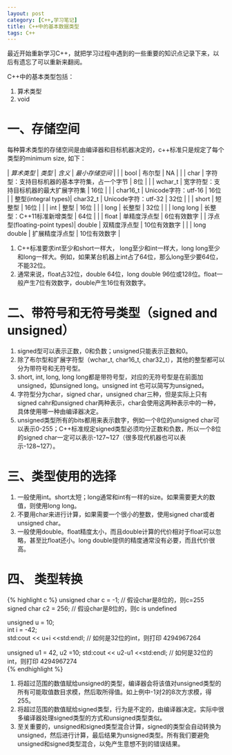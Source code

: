 ```yaml
---
layout: post
category: [C++,学习笔记]
title: C++中的基本数据类型
tags: C++
---
```


最近开始重新学习C++，就把学习过程中遇到的一些重要的知识点记录下来，以后有遗忘了可以重新来翻阅。

C++中的基本类型包括：
1. 算术类型
2. void

# 一、存储空间
每种算术类型的存储空间是由编译器和目标机器决定的，c++标准只是规定了每个类型的minimum size, 如下：

| *算术类型* | *类型* | *含义* | *最小存储空间* |
| | bool | 布尔型 | NA |
| | char | 字符型：支持目标机器的基本字符集，占一个字节 | 8位 |
| | wchar_t | 宽字符型：支持目标机器的最大扩展字符集 | 16位 |
| | char16_t | Unicode字符：utf-16 | 16位 |
| 整型(integral types)| char32_t | Unicode字符：utf-32 | 32位 |
| | short | 短整型 | 16位 |
| | int | 整型 | 16位 |
| | long | 长整型 | 32位 |
| | long long | 长整型：C++11标准新增类型 | 64位 |
| | float | 单精度浮点型 | 6位有效数字 |
| 浮点型(floating-point types)| double | 双精度浮点型 | 10位有效数字 |
| | long double | 扩展精度浮点型 | 10位有效数字 |


1. C++标准要求int至少和short一样大， long至少和int一样大，long long至少和long一样大。例如，如果某台机器上int占了64位，那么long至少要64位，不能32位。
2. 通常来说，float占32位，double 64位，long double 96位或128位。float一般产生7位有效数字，double产生16位有效数字。

# 二、带符号和无符号类型（signed and unsigned）
1. signed型可以表示正数，0和负数；unsigned只能表示正数和0。
2. 除了布尔型和扩展字符型（wchar_t, char16_t, char32_t），其他的整型都可以分为带符号和无符号型。
3. short, int, long, long long都是带符号型，对应的无符号型是在前面加unsigned，如unsigned long。unsigned int 也可以简写为unsigned。
4. 字符型分为char，signed char，unsigned char三种，但是实际上只有signed cahr和unsigned char两种表示，char会使用这两种表示中的一种，具体使用哪一种由编译器决定。
5. unsigned类型所有的bits都用来表示数字，例如一个8位的unsigned char可以表示0-255；C++标准规定signed类型必须均分正数和负数，所以一个8位的signed char一定可以表示-127~127（很多现代机器也可以表示-128~127）。

# 三、类型使用的选择
1. 一般使用int。short太短；long通常和int有一样的size。如果需要更大的数值，则使用long long。
2. 不要用char来进行计算，如果需要一个很小的整数，使用signed char或者unsigned char。
3. 一般使用double。float精度太小，而且double计算的代价相对于float可以忽略，甚至比float还小。long double提供的精度通常没有必要，而且代价很高。

# 四、 类型转换

{% highlight c %}
unsigned char c = -1; // 假设char是8位的，则c=255  
signed char c2 = 256; // 假设char是8位的，则c is undefined  

unsigned u = 10;  
int i = -42;  
std:cout << u+i <<std:endl; // 如何是32位的int，则打印 4294967264  

unsigned u1 = 42, u2 =10;
std:cout << u2-u1 <<std:endl; // 如何是32位的int，则打印 4294967274  
{% endhighlight %}

1. 将超过范围的数值赋给unsigned的类型，编译器会将该值对unsigned类型的所有可能取值数目求模，然后取所得值。如上例中-1对2的8次方求模，得255。
2. 将超过范围的数值赋给signed类型，行为是不定的，由编译器决定。实际中很多编译器处理signed类型的方式和unsigned类型类似。
3. 至关重要的，unsigned和signed类型混合计算，signed的类型会自动转换为unsigned，然后进行计算，最后结果为unsigned类型。所有我们要避免unsigned和signed类型混合，以免产生意想不到的错误结果。

